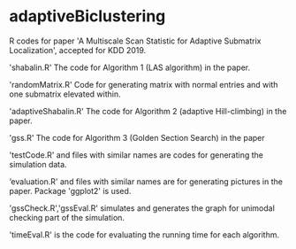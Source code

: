 # adaptiveBiclustering
R codes for paper 'A Multiscale Scan Statistic for Adaptive Submatrix Localization', accepted for KDD 2019.

'shabalin.R' The code for Algorithm 1 (LAS algorithm) in the paper.

'randomMatrix.R' Code for generating matrix with normal entries and with one submatrix elevated within.

'adaptiveShabalin.R' The code for Algorithm 2 (adaptive Hill-climbing) in the paper.

'gss.R' The code for Algorithm 3 (Golden Section Search) in the paper

'testCode.R' and files with similar names are codes for generating the simulation data.

‘evaluation.R' and files with similar names are for generating pictures in the paper. Package 'ggplot2' is used.

'gssCheck.R','gssEval.R' simulates and generates the graph for unimodal checking part of the simulation.

'timeEval.R' is the code for evaluating the running time for each algorithm.

